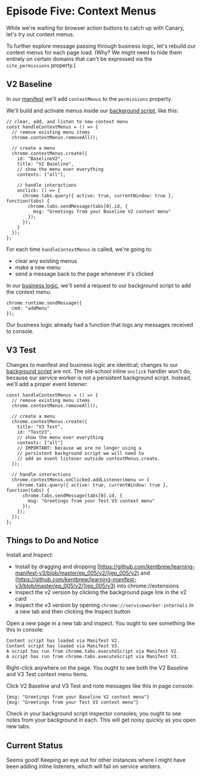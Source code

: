 # Episode Five:  Context Menus

While we're waiting for browser action buttons to catch up with Canary, let's try out context menus.

To further explore message passing through business logic, let's rebuild our context menus for each page load.  (Why? We might need to hide them entirely on certain domains that can't be expressed via the `site_permissions` property.)

## V2 Baseline

In our [manifest](https://github.com/kentbrew/learning-manifest-v3/blob/master/ep_005/v2/manifest.json) we'll add `contextMenus` to the `permissions` property.

We'll build and activate menus inside our [background script](https://github.com/kentbrew/learning-manifest-v3/blob/master/ep_005/v2/js/background.js), like this:

````
// clear, add, and listen to new context menu
const handleContextMenus = () => {
  // remove existing menu items
  chrome.contextMenus.removeAll();

  // create a menu
  chrome.contextMenus.create({
    id: "BaselineV2",
    title: "V2 Baseline",
    // show the menu over everything
    contexts: ["all"],

    // handle interactions
    onclick: () => {
      chrome.tabs.query({ active: true, currentWindow: true }, function(tabs) {
        chrome.tabs.sendMessage(tabs[0].id, {
          msg: "Greetings from your Baseline V2 context menu"
        });
      });
    }
  });
};
````

For each time `handleContextMenus` is called, we're going to:
- clear any existing menus
- make a new menu
- send a message back to the page whenever it's clicked

In our [business logic](https://github.com/kentbrew/learning-manifest-v3/blob/master/ep_005/v2/js/logic.js), we'll send a request to our background script to add the context menu:

````
chrome.runtime.sendMessage({
  cmd: "addMenu"
});
````

Our business logic already had a function that logs any messages received to console.

## V3 Test

Changes to manifest and business logic are identical; changes to our [background script](https://github.com/kentbrew/learning-manifest-v3/blob/master/ep_005/v3/js/background.js) are not. The old-school inline `onclick` handler won't do, because our service worker is not a persistent background script.  Instead, we'll add a proper event listener:

```// clear, add, and listen to new context menu
const handleContextMenus = () => {
  // remove existing menu items
  chrome.contextMenus.removeAll();

  // create a menu
  chrome.contextMenus.create({
    title: "V3 Test",
    id: "TestV3",
    // show the menu over everything
    contexts: ["all"]
    // IMPORTANT: because we are no longer using a
    // persistent background script we will need to
    // add an event listener outside contextMenus.create.
  });

  // handle interactions
  chrome.contextMenus.onClicked.addListener(menu => {
    chrome.tabs.query({ active: true, currentWindow: true }, function(tabs) {
      chrome.tabs.sendMessage(tabs[0].id, {
        msg: "Greetings from your Test V3 context menu"
      });
    });
  });
};
```

## Things to Do and Notice

Install and Inspect:

- Install by dragging and dropping [https://github.com/kentbrew/learning-manifest-v3/blob/master/ep_005/v2/](ep_005/v2) and [https://github.com/kentbrew/learning-manifest-v3/blob/master/ep_005/v2/](ep_005/v3) into chrome://extensions
- Inspect the v2 version by clicking the background page link in the v2 card
- Inspect the v3 version by opening `chrome://serviceworker-internals` in a new tab and then clicking the Inspect button

Open a new page in a new tab and inspect. You ought to see something like this in console:
````
Content script has loaded via Manifest V2.
Content script has loaded via Manifest V3.
A script has run from chrome.tabs.executeScript via Manifest V2.
A script has run from chrome.tabs.executeScript via Manifest V3.
````

Right-click anywhere on the page. You ought to see both the V2 Baseline and V3 Test context menu items.

Click V2 Baseline and V3 Test and note messages like this in page console:
````
{msg: "Greetings from your Baseline V2 context menu"}
{msg: "Greetings from your Test V3 context menu"}
````

Check in your background script inspector consoles; you ought to see notes from your background in each.  This will get noisy quickly as you open new tabs.

## Current Status

Seems good!  Keeping an eye out for other instances where I might have been adding inline listeners, which will fail on service workers.
